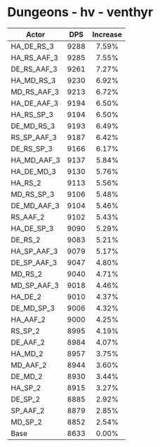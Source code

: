 # Dungeons - hv - venthyr
| Actor | DPS | Increase |
|---|:---:|:---:|
|HA_DE_RS_3|9288|7.59%|
|HA_RS_AAF_3|9285|7.55%|
|DE_RS_AAF_3|9261|7.27%|
|HA_MD_RS_3|9230|6.92%|
|MD_RS_AAF_3|9213|6.72%|
|HA_DE_AAF_3|9194|6.50%|
|HA_RS_SP_3|9194|6.50%|
|DE_MD_RS_3|9193|6.49%|
|RS_SP_AAF_3|9187|6.42%|
|DE_RS_SP_3|9166|6.17%|
|HA_MD_AAF_3|9137|5.84%|
|HA_DE_MD_3|9130|5.76%|
|HA_RS_2|9113|5.56%|
|MD_RS_SP_3|9106|5.48%|
|DE_MD_AAF_3|9104|5.46%|
|RS_AAF_2|9102|5.43%|
|HA_DE_SP_3|9090|5.29%|
|DE_RS_2|9083|5.21%|
|HA_SP_AAF_3|9079|5.17%|
|DE_SP_AAF_3|9047|4.80%|
|MD_RS_2|9040|4.71%|
|MD_SP_AAF_3|9018|4.46%|
|HA_DE_2|9010|4.37%|
|DE_MD_SP_3|9006|4.32%|
|HA_AAF_2|9000|4.25%|
|RS_SP_2|8995|4.19%|
|DE_AAF_2|8984|4.07%|
|HA_MD_2|8957|3.75%|
|MD_AAF_2|8944|3.60%|
|DE_MD_2|8930|3.44%|
|HA_SP_2|8915|3.27%|
|DE_SP_2|8885|2.92%|
|SP_AAF_2|8879|2.85%|
|MD_SP_2|8852|2.54%|
|Base|8633|0.00%|
